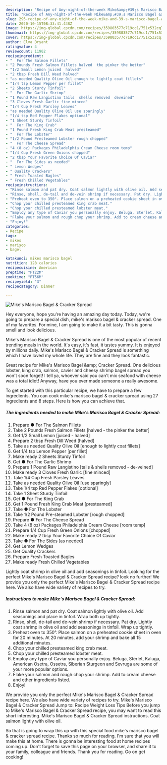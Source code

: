```yaml
---
description: "Recipe of Any-night-of-the-week Mike&amp;#39;s Marisco Bagel &amp;amp; Cracker Spread"
title: "Recipe of Any-night-of-the-week Mike&amp;#39;s Marisco Bagel &amp;amp; Cracker Spread"
slug: 295-recipe-of-any-night-of-the-week-mike-and-39-s-marisco-bagel-and-amp-cracker-spread
date: 2020-10-15T08:33:41.448Z
image: https://img-global.cpcdn.com/recipes/359803577c719cc1/751x532cq70/mikes-marisco-bagel-cracker-spread-recipe-main-photo.jpg
thumbnail: https://img-global.cpcdn.com/recipes/359803577c719cc1/751x532cq70/mikes-marisco-bagel-cracker-spread-recipe-main-photo.jpg
cover: https://img-global.cpcdn.com/recipes/359803577c719cc1/751x532cq70/mikes-marisco-bagel-cracker-spread-recipe-main-photo.jpg
author: Elva Bryant
ratingvalue: 4
reviewcount: 11902
recipeingredient:
- "  For The Salmon Fillets"
- "2 Pounds Fresh Salmon Fillets halved  the pinker the better"
- "1/2 Small Lemon juiced  halved"
- "2 tbsp Fresh Dill Weed halved"
- "as needed Quality Olive Oil enough to lightly coat fillets"
- "1/4 tsp Lemon Pepper per fillet"
- "2 Sheets Sturdy Tinfoil"
- "  For The Garlic Shrimp"
- "1 Pound Raw Langistino tails  shells removed  deveined"
- "3 Cloves Fresh Garlic fine minced"
- "1/4 Cup Fresh Parsley Leaves"
- "as needed Quality Olive Oil use sparingly"
- "1/4 tsp Red Pepper Flakes optional"
- "1 Sheet Sturdy Tinfoil"
- "  For The King Crab"
- "1 Pound Fresh King Crab Meat presteamed"
- "  For The Lobster"
- "1/2 Pound Presteamed Lobster rough chopped"
- "  For The Cheese Spread"
- "4 (8 oz) Packages Philadelphia Cream Cheese room temp"
- "1/4 Cup Fresh Green Onions chopped"
- "2 tbsp Your Favorite Choice Of Caviar"
- "  For The Sides as needed"
- " Lemon Wedges"
- " Quality Crackers"
- " Fresh Toasted Bagles"
- " Fresh Chilled Vegetables"
recipeinstructions:
- "Rinse salmon and pat dry. Coat salmon lightly with olive oil. Add seasonings and place in tinfoil. Wrap both up tightly."
- "Rinse, shell, de-tail and de-vein shrimp if necessary. Pat dry. Lightly coat shrimp in olive oil and add seasonings in tinfoil. Wrap up tightly."
- "Preheat oven to 350°. Place salmon on a preheated cookie sheet in oven for 20 minutes. At 20 minutes, add your shrimp and bake all 15 additional minutes."
- "Chop your chilled presteamed king crab meat."
- "Chop your chilled presteamed lobster meat."
- "Employ any type of Caviar you personally enjoy. Beluga, Sterlet, Kaluga, American Osetra, Ossetra, Siberian Sturgeon and Sevruga are some of your more popular options."
- "Flake your salmon and rough chop your shrimp. Add to cream cheese and other ingredients listed."
- "Enjoy!"
categories:
- Recipe
tags:
- mikes
- marisco
- bagel

katakunci: mikes marisco bagel 
nutrition: 128 calories
recipecuisine: American
preptime: "PT22M"
cooktime: "PT56M"
recipeyield: "3"
recipecategory: Dinner

---
```



![Mike&#39;s Marisco Bagel &amp; Cracker Spread](https://img-global.cpcdn.com/recipes/359803577c719cc1/751x532cq70/mikes-marisco-bagel-cracker-spread-recipe-main-photo.jpg)

Hey everyone, hope you're having an amazing day today. Today, we're going to prepare a special dish, mike&#39;s marisco bagel &amp; cracker spread. One of my favorites. For mine, I am going to make it a bit tasty. This is gonna smell and look delicious.

Mike&#39;s Marisco Bagel &amp; Cracker Spread is one of the most popular of recent trending meals in the world. It's easy, it's fast, it tastes yummy. It is enjoyed by millions daily. Mike&#39;s Marisco Bagel &amp; Cracker Spread is something which I have loved my whole life. They are fine and they look fantastic.

Great recipe for Mike&#39;s Marisco Bagel &amp;amp; Cracker Spread. One delicious lobster, king crab, salmon, cavier and cheesy shrimp bagel spread you won&#39;t soon forget! I tell ya, whoever said you can&#39;t mix seafood with cheese was a total idiot! Anyway, have you ever made someone a really awesome.


To get started with this particular recipe, we have to prepare a few ingredients. You can cook mike&#39;s marisco bagel &amp; cracker spread using 27 ingredients and 8 steps. Here is how you can achieve that.

<!--inarticleads1-->

##### The ingredients needed to make Mike&#39;s Marisco Bagel &amp; Cracker Spread:

1. Prepare  ● For The Salmon Fillets
1. Take 2 Pounds Fresh Salmon Fillets [halved - the pinker the better]
1. Get 1/2 Small Lemon [juiced - halved]
1. Prepare 2 tbsp Fresh Dill Weed [halved]
1. Take as needed Quality Olive Oil [enough to lightly coat fillets]
1. Get 1/4 tsp Lemon Pepper [per fillet]
1. Make ready 2 Sheets Sturdy Tinfoil
1. Get  ● For The Garlic Shrimp
1. Prepare 1 Pound Raw Langistino [tails &amp; shells removed - de-veined]
1. Make ready 3 Cloves Fresh Garlic [fine minced]
1. Take 1/4 Cup Fresh Parsley Leaves
1. Take as needed Quality Olive Oil [use sparingly]
1. Take 1/4 tsp Red Pepper Flakes [optional]
1. Take 1 Sheet Sturdy Tinfoil
1. Get  ● For The King Crab
1. Get 1 Pound Fresh King Crab Meat [presteamed]
1. Take  ● For The Lobster
1. Take 1/2 Pound Pre-steamed Lobster [rough chopped]
1. Prepare  ● For The Cheese Spread
1. Take 4 (8 oz) Packages Philadelphia Cream Cheese [room temp]
1. Prepare 1/4 Cup Fresh Green Onions [chopped]
1. Make ready 2 tbsp Your Favorite Choice Of Caviar
1. Take  ● For The Sides [as needed]
1. Get  Lemon Wedges
1. Get  Quality Crackers
1. Prepare  Fresh Toasted Bagles
1. Make ready  Fresh Chilled Vegetables


Lightly coat shrimp in olive oil and add seasonings in tinfoil. Looking for the perfect Mike&#39;s Marisco Bagel &amp; Cracker Spread recipe? look no further! We provide you only the perfect Mike&#39;s Marisco Bagel &amp; Cracker Spread recipe here. We also have wide variety of recipes to try. 

<!--inarticleads2-->

##### Instructions to make Mike&#39;s Marisco Bagel &amp; Cracker Spread:

1. Rinse salmon and pat dry. Coat salmon lightly with olive oil. Add seasonings and place in tinfoil. Wrap both up tightly.
1. Rinse, shell, de-tail and de-vein shrimp if necessary. Pat dry. Lightly coat shrimp in olive oil and add seasonings in tinfoil. Wrap up tightly.
1. Preheat oven to 350°. Place salmon on a preheated cookie sheet in oven for 20 minutes. At 20 minutes, add your shrimp and bake all 15 additional minutes.
1. Chop your chilled presteamed king crab meat.
1. Chop your chilled presteamed lobster meat.
1. Employ any type of Caviar you personally enjoy. Beluga, Sterlet, Kaluga, American Osetra, Ossetra, Siberian Sturgeon and Sevruga are some of your more popular options.
1. Flake your salmon and rough chop your shrimp. Add to cream cheese and other ingredients listed.
1. Enjoy!


We provide you only the perfect Mike&#39;s Marisco Bagel &amp; Cracker Spread recipe here. We also have wide variety of recipes to try. Mike&#39;s Marisco Bagel &amp; Cracker Spread Jump to: Recipe Weight Loss Tips Before you jump to Mike&#39;s Marisco Bagel &amp; Cracker Spread recipe, you may want to read this short interesting. Mike&#39;s Marisco Bagel &amp; Cracker Spread instructions. Coat salmon lightly with olive oil. 

So that is going to wrap this up with this special food mike&#39;s marisco bagel &amp; cracker spread recipe. Thanks so much for reading. I'm sure that you will make this at home. There is gonna be interesting food at home recipes coming up. Don't forget to save this page on your browser, and share it to your family, colleague and friends. Thank you for reading. Go on get cooking!

